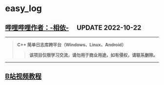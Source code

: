 # **easy_log**
## **[哔哩哔哩作者：-相依-](https://space.bilibili.com/343154012)**  &emsp;**UPDATE 2022-10-22**

---

> **C++ 简单日志库跨平台（Windows、Linux、Android）**
>> **该项目仅限学习交流，请勿用于商业用途，如有侵权，请联系删除。**

---

## [B站视频教程](https://www.bilibili.com/video/BV1w84y1B7xe)